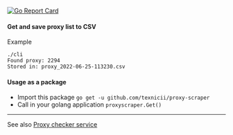 [![Go Report Card](https://goreportcard.com/badge/github.com/texnicii/proxy-scraper)](https://goreportcard.com/report/github.com/texnicii/proxy-scraper)

#### Get and save proxy list to CSV

Example
```
./cli
Found proxy: 2294
Stored in: proxy_2022-06-25-113230.csv
```

#### Usage as a package

- Import this package `go get -u github.com/texnicii/proxy-scraper`
- Call in your golang application
`proxyscraper.Get()`

---
See also [Proxy checker service](https://github.com/texnicii/proxy-checker)